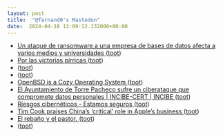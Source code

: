 ```yaml
---
layout: post
title:  "@fernand0's Mastodon"
date:  2024-04-18 11:09:12.132000+00:00
---
```

*  [Un ataque de ransomware a una empresa de bases de datos afecta a varios medios y universidades ](https://www.escudodigital.com/ciberseguridad/ataque-ransomware-bases-datos-varios-medios-universidades_58658_102.htm) ([toot](https://mastodon.social/@fernand0/112291908952422090))
*  [Por las victorias pírricas ](https://cosasqmepasan.substack.com/p/por-las-victorias-pirrica) ([toot](https://mastodon.social/@fernand0/112291775514787972))
*  [ ](https://glasgow.social/@steeznson) ([toot](https://mastodon.social/@fernand0/112291704553609113))
*  [ ](https://mastodon.social/users/fernand0/statuses/112291702169266841/activity) ([toot](https://mastodon.social/users/fernand0/statuses/112291702169266841/activity))
*  [OpenBSD is a Cozy Operating System ](https://btxx.org/posts/OpenBSD_is_a_Cozy_Operating_System) ([toot](https://mastodon.social/@fernand0/112291448953337629))
*  [El Ayuntamiento de Torre Pacheco sufre un ciberataque que compromete datos personales \| INCIBE-CERT \| INCIBE ](https://www.incibe.es/incibe-cert/publicaciones/bitacora-de-seguridad/el-ayuntamiento-de-torre-pacheco-sufre-un-ciberataque-que-compromet) ([toot](https://mastodon.social/@fernand0/112291187108502201))
*  [Riesgos cibernéticos - Estamos seguros ](https://www.estamos-seguros.es/consejos/riesgos-ciberneticos) ([toot](https://mastodon.social/@fernand0/112289689025642830))
*  [Tim Cook praises China’s ‘critical’ role in Apple’s business ](https://www.ft.com/content/b2ff5dc0-94cc-4e14-94fa-0ce7aa9677e) ([toot](https://mastodon.social/@fernand0/112287811795949361))
*  [El rebaño y el pastor. ](https://avecesunafoto.wordpress.com/2024/04/17/el-rebano-y-el-pastor) ([toot](https://mastodon.social/@fernand0/112287799585260862))
*  [ ](https://mastodon.online/@JProl) ([toot](https://mastodon.social/@fernand0/112287770556220545))
